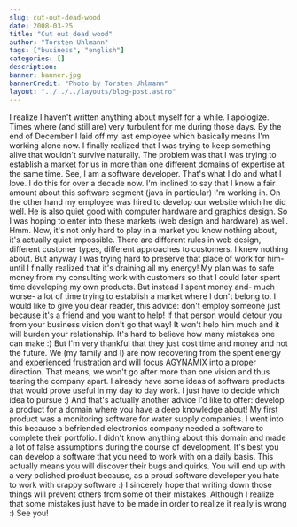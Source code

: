 ```yaml
---
slug: cut-out-dead-wood
date: 2008-03-25
title: "Cut out dead wood"
author: "Torsten Uhlmann"
tags: ["business", "english"]
categories: []
description:
banner: banner.jpg
bannerCredit: "Photo by Torsten Uhlmann"
layout: "../../../layouts/blog-post.astro"
---
```


I realize I haven't written anything about myself for a while. I apologize. Times where (and still are) very turbulent for me during those days. By the end of December I laid off my last employee which basically means I'm working alone now. I finally realized that I was trying to keep something alive that wouldn't survive naturally. The problem was that I was trying to establish a market for us in more than one different domains of expertise at the same time. See, I am a software developer. That's what I do and what I love. I do this for over a decade now. I'm inclined to say that I know a fair amount about this software segment (java in particular) I'm working in. On the other hand my employee was hired to develop our website which he did well. He is also quiet good with computer hardware and graphics design. So I was hoping to enter into these markets (web design and hardware) as well. Hmm. Now, it's not only hard to play in a market you know nothing about, it's actually quiet impossible. There are different rules in web design, different customer types, different approaches to customers. I knew nothing about. But anyway I was trying hard to preserve that place of work for him- until I finally realized that it's draining all my energy! My plan was to safe money from my consulting work with customers so that I could later spent time developing my own products. But instead I spent money and- much worse- a lot of time trying to establish a market where I don't belong to. I would like to give you dear reader, this advice: don't employ someone just because it's a friend and you want to help! If that person would detour you from your business vision don't go that way! It won't help him much and it will burden your relationship. It's hard to believe how many mistakes one can make :) But I'm very thankful that they just cost time and money and not the future. We (my family and I) are now recovering from the spent energy and experienced frustration and will focus AGYNAMIX into a proper direction. That means, we won't go after more than one vision and thus tearing the company apart. I already have some ideas of software products that would prove useful in my day to day work. I just have to decide which idea to pursue :) And that's actually another advice I'd like to offer: develop a product for a domain where you have a deep knowledge about! My first product was a monitoring software for water supply companies. I went into this because a befriended electronics company needed a software to complete their portfolio. I didn't know anything about this domain and made a lot of false assumptions during the course of development. It's best you can develop a software that you need to work with on a daily basis. This actually means you will discover their bugs and quirks. You will end up with a very polished product because, as a proud software developer you hate to work with crappy software :) I sincerely hope that writing down those things will prevent others from some of their mistakes. Although I realize that some mistakes just have to be made in order to realize it really is wrong :) See you!
